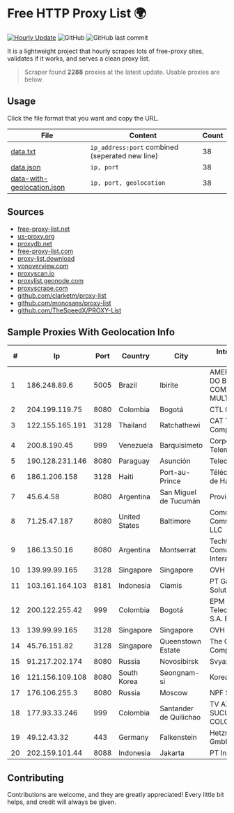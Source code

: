 
# Free HTTP Proxy List 🌍

[![Hourly Update](https://github.com/mertguvencli/http-proxy-list/actions/workflows/main.yml/badge.svg?branch=main)](https://github.com/mertguvencli/http-proxy-list/actions/workflows/main.yml)
![GitHub](https://img.shields.io/github/license/mertguvencli/http-proxy-list)
![GitHub last commit](https://img.shields.io/github/last-commit/mertguvencli/http-proxy-list)

It is a lightweight project that hourly scrapes lots of free-proxy sites, validates if it works, and serves a clean proxy list.


> Scraper found **2288** proxies at the latest update. Usable proxies are below.

## Usage

Click the file format that you want and copy the URL.


|File|Content|Count|
|----|-------|-----|
|[data.txt](https://raw.githubusercontent.com/mertguvencli/http-proxy-list/main/proxy-list/data.txt)|`ip_address:port` combined (seperated new line)|38|
|[data.json](https://raw.githubusercontent.com/mertguvencli/http-proxy-list/main/proxy-list/data.json)|`ip, port`|38|
|[data-with-geolocation.json](https://raw.githubusercontent.com/mertguvencli/http-proxy-list/main/proxy-list/data-with-geolocation.json)|`ip, port, geolocation`|38|

## Sources

* [free-proxy-list.net](https://free-proxy-list.net)
* [us-proxy.org](https://www.us-proxy.org)
* [proxydb.net](http://proxydb.net)
* [free-proxy-list.com](https://free-proxy-list.com/?page=&port=&type%5B%5D=http&type%5B%5D=https&up_time=0&search=Search)
* [proxy-list.download](https://www.proxy-list.download/HTTP)
* [vpnoverview.com](https://vpnoverview.com/privacy/anonymous-browsing/free-proxy-servers)
* [proxyscan.io](https://www.proxyscan.io)
* [proxylist.geonode.com](https://proxylist.geonode.com/api/proxy-list?limit=300&page=1&sort_by=lastChecked&sort_type=desc&protocols=http,https)
* [proxyscrape.com](https://api.proxyscrape.com/v2/?request=displayproxies&protocol=http&timeout=10000&country=all&ssl=all&anonymity=all)
* [github.com/clarketm/proxy-list](https://raw.githubusercontent.com/clarketm/proxy-list/master/proxy-list-raw.txt)
* [github.com/monosans/proxy-list](https://raw.githubusercontent.com/monosans/proxy-list/main/proxies/http.txt)
* [github.com/TheSpeedX/PROXY-List](https://raw.githubusercontent.com/TheSpeedX/PROXY-List/master/http.txt)


## Sample Proxies With Geolocation Info

|#|Ip|Port|Country|City|Internet Service Provider|
|-|--|----|-------|----|-------------------------|
|1|186.248.89.6|5005|Brazil|Ibirite|AMERICAN TOWER DO BRASIL-COMUNICAÔÔO MULTIMÔDIA LT|
|2|204.199.119.75|8080|Colombia|Bogotá|CTL Colombia|
|3|122.155.165.191|3128|Thailand|Ratchathewi|CAT Telecom Public Company Limited|
|4|200.8.190.45|999|Venezuela|Barquisimeto|Corporación Telemic C.A.|
|5|190.128.231.146|8080|Paraguay|Asunción|Telecel S.A.|
|6|186.1.206.158|3128|Haiti|Port-au-Prince|Télécommunications de Haití (Teleco)|
|7|45.6.4.58|8080|Argentina|San Miguel de Tucumán|Providers S.A.|
|8|71.25.47.187|8080|United States|Baltimore|Comcast Cable Communications, LLC|
|9|186.13.50.16|8080|Argentina|Montserrat|Techtel LMDS Comunicaciones Interactivas S.A.|
|10|139.99.99.165|3128|Singapore|Singapore|OVH SAS|
|11|103.161.164.103|8181|Indonesia|Ciamis|PT Galuh Multidata Solution|
|12|200.122.255.42|999|Colombia|Bogotá|EPM Telecomunicaciones S.A. E.S.P|
|13|139.99.99.165|3128|Singapore|Singapore|OVH SAS|
|14|45.76.151.82|3128|Singapore|Queenstown Estate|The Constant Company|
|15|91.217.202.174|8080|Russia|Novosibirsk|Svyaz-Servis LTD.|
|16|121.156.109.108|8080|South Korea|Seongnam-si|Korea Telecom|
|17|176.106.255.3|8080|Russia|Moscow|NPF SOFTVIDEO Ltd|
|18|177.93.33.246|999|Colombia|Santander de Quilichao|TV AZTECA SUCURSAL COLOMBIA|
|19|49.12.43.32|443|Germany|Falkenstein|Hetzner Online GmbH|
|20|202.159.101.44|8088|Indonesia|Jakarta|PT IndoInternet|



## Contributing

Contributions are welcome, and they are greatly appreciated! Every
little bit helps, and credit will always be given.

